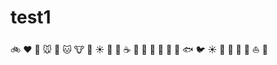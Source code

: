 # test1

:bike: :heart: :dog: :mouse: :rabbit: :cat: :cow: :pig: :sunny: :car: :cactus:
:coffee: :bouquet: :baby: :shoe: :cookie: :whale: :whale2: :fish:  :bird: :sunny: :car: :train: :bus:
:ship: :boat:
:duck:
